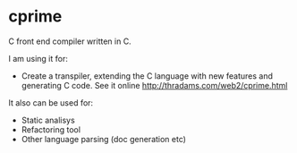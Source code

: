# cprime

C front end compiler written in C.

I am using it for:
 - Create a transpiler, extending the C language with new features and generating C code.
   See it online http://thradams.com/web2/cprime.html

It also can be used for:
- Static analisys
- Refactoring tool
- Other language parsing (doc generation etc)

